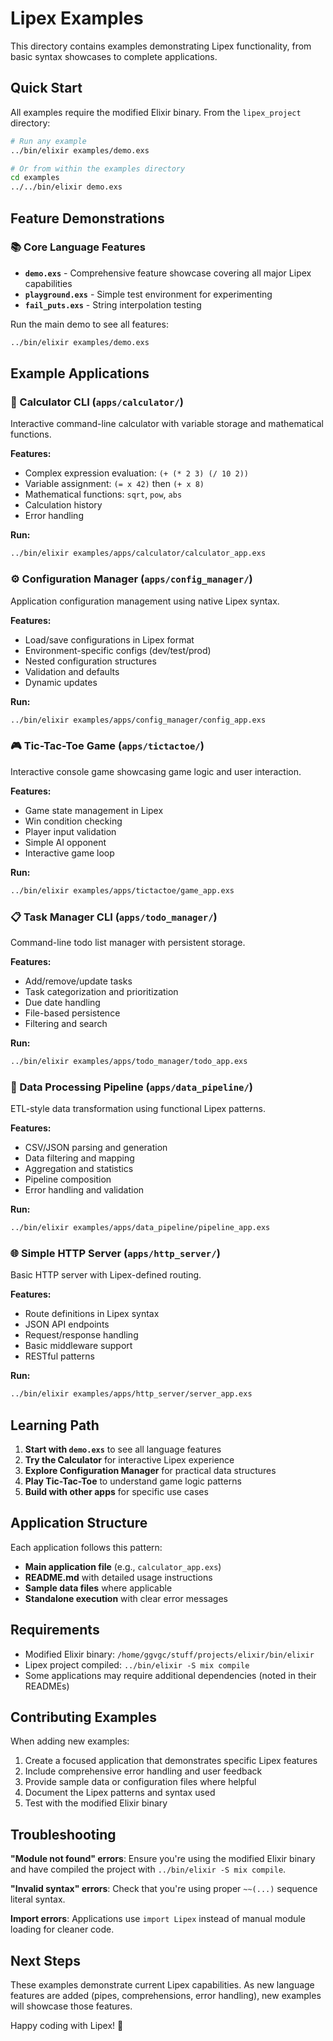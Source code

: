 # Lipex Examples

This directory contains examples demonstrating Lipex functionality, from basic syntax showcases to complete applications.

## Quick Start

All examples require the modified Elixir binary. From the `lipex_project` directory:

```bash
# Run any example
../bin/elixir examples/demo.exs

# Or from within the examples directory
cd examples
../../bin/elixir demo.exs
```

## Feature Demonstrations

### 📚 Core Language Features

- **`demo.exs`** - Comprehensive feature showcase covering all major Lipex capabilities
- **`playground.exs`** - Simple test environment for experimenting
- **`fail_puts.exs`** - String interpolation testing

Run the main demo to see all features:
```bash
../bin/elixir examples/demo.exs
```

## Example Applications

### 🧮 Calculator CLI (`apps/calculator/`)
Interactive command-line calculator with variable storage and mathematical functions.

**Features:**
- Complex expression evaluation: `(+ (* 2 3) (/ 10 2))`
- Variable assignment: `(= x 42)` then `(+ x 8)`
- Mathematical functions: `sqrt`, `pow`, `abs`
- Calculation history
- Error handling

**Run:**
```bash
../bin/elixir examples/apps/calculator/calculator_app.exs
```

### ⚙️ Configuration Manager (`apps/config_manager/`)
Application configuration management using native Lipex syntax.

**Features:**
- Load/save configurations in Lipex format
- Environment-specific configs (dev/test/prod)
- Nested configuration structures
- Validation and defaults
- Dynamic updates

**Run:**
```bash
../bin/elixir examples/apps/config_manager/config_app.exs
```

### 🎮 Tic-Tac-Toe Game (`apps/tictactoe/`)
Interactive console game showcasing game logic and user interaction.

**Features:**
- Game state management in Lipex
- Win condition checking
- Player input validation
- Simple AI opponent
- Interactive game loop

**Run:**
```bash
../bin/elixir examples/apps/tictactoe/game_app.exs
```

### 📋 Task Manager CLI (`apps/todo_manager/`)
Command-line todo list manager with persistent storage.

**Features:**
- Add/remove/update tasks
- Task categorization and prioritization
- Due date handling
- File-based persistence
- Filtering and search

**Run:**
```bash
../bin/elixir examples/apps/todo_manager/todo_app.exs
```

### 🔄 Data Processing Pipeline (`apps/data_pipeline/`)
ETL-style data transformation using functional Lipex patterns.

**Features:**
- CSV/JSON parsing and generation
- Data filtering and mapping
- Aggregation and statistics
- Pipeline composition
- Error handling and validation

**Run:**
```bash
../bin/elixir examples/apps/data_pipeline/pipeline_app.exs
```

### 🌐 Simple HTTP Server (`apps/http_server/`)
Basic HTTP server with Lipex-defined routing.

**Features:**
- Route definitions in Lipex syntax
- JSON API endpoints
- Request/response handling
- Basic middleware support
- RESTful patterns

**Run:**
```bash
../bin/elixir examples/apps/http_server/server_app.exs
```

## Learning Path

1. **Start with `demo.exs`** to see all language features
2. **Try the Calculator** for interactive Lipex experience
3. **Explore Configuration Manager** for practical data structures
4. **Play Tic-Tac-Toe** to understand game logic patterns
5. **Build with other apps** for specific use cases

## Application Structure

Each application follows this pattern:
- **Main application file** (e.g., `calculator_app.exs`)
- **README.md** with detailed usage instructions
- **Sample data files** where applicable
- **Standalone execution** with clear error messages

## Requirements

- Modified Elixir binary: `/home/ggvgc/stuff/projects/elixir/bin/elixir`
- Lipex project compiled: `../bin/elixir -S mix compile`
- Some applications may require additional dependencies (noted in their READMEs)

## Contributing Examples

When adding new examples:
1. Create a focused application that demonstrates specific Lipex features
2. Include comprehensive error handling and user feedback
3. Provide sample data or configuration files where helpful
4. Document the Lipex patterns and syntax used
5. Test with the modified Elixir binary

## Troubleshooting

**"Module not found" errors**: Ensure you're using the modified Elixir binary and have compiled the project with `../bin/elixir -S mix compile`.

**"Invalid syntax" errors**: Check that you're using proper `~~(...)` sequence literal syntax.

**Import errors**: Applications use `import Lipex` instead of manual module loading for cleaner code.

## Next Steps

These examples demonstrate current Lipex capabilities. As new language features are added (pipes, comprehensions, error handling), new examples will showcase those features.

Happy coding with Lipex! 🚀